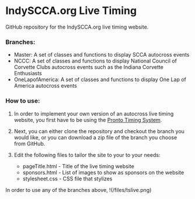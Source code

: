 # IndySCCA.org Live Timing

GitHub repository for the IndySCCA.org live timing website.

### Branches:
- Master: A set of classes and functions to display SCCA autocross events
- NCCC: A set of classes and functions to display National Council of Corvette Clubs autocross events such as the Indiana Corvette Enthusiasts
- OneLapofAmerica: A set of classes and functions to display One Lap of America autocross events

### How to use:
1. In order to implement your own version of an autocross live timing website, you first have to be using the [Pronto Timing System](https://www.prontotimingsystem.com/).

2. Next, you can either clone the repository and checkout the branch you would like, or you can download a zip file of the branch you choose from GitHub.

3. Edit the following files to tailor the site to your to your needs:
   - pageTitle.html - Title of the live timing website
   - sponsors.html - List of images to show as sponsors on the website
   - stylesheet.css - CSS file that stylizes 

In order to use any of the branches above,
!(/files/tslive.png)